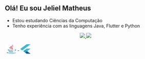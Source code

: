 ##  Olá! Eu sou Jeliel Matheus


-  Estou estudando Ciências da Computação
-  Tenho experiência com as linguagens Java, Flutter e Python

<div align="center">
  <a href="https://github.com/jeliel10">
  <img height="180em" src="https://github-readme-stats.vercel.app/api?username=jeliel10&show_icons=true&theme=dark&include_all_commits=true&count_private=true"/>
  <img height="180em" src="https://github-readme-stats.vercel.app/api/top-langs/?username=jeliel10&layout=compact&langs_count=7&theme=dark"/>
</div>

 <div style="display: inline_block"><br>
  <img align="center" alt="Rafa-Java" height="30" width="40" src="https://raw.githubusercontent.com/devicons/devicon/master/icons/java/java-original.svg">
  <img align="center" alt="Rafa-Flutter" height="30" width="40" src="https://raw.githubusercontent.com/devicons/devicon/master/icons/flutter/flutter-original.svg">
</div>
  
  ##
  
  

